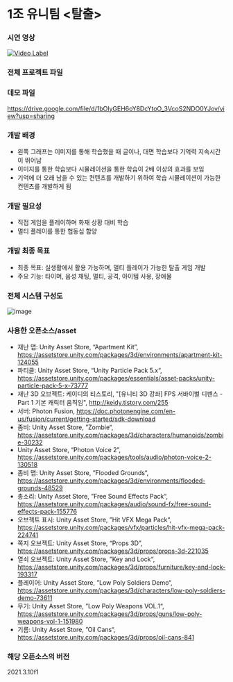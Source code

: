 # 1조 유니팀 <탈출>

### 시연 영상
[![Video Label](http://img.youtube.com/vi/CoXYucQHY7w/0.jpg)](https://youtu.be/CoXYucQHY7w)

### 전체 프로젝트 파일

### 데모 파일
https://drive.google.com/file/d/1bOlyGEH6oY8DcYtoO_3VcoS2NDO0YJov/view?usp=sharing

### 개발 배경
- 왼쪽 그래프는 이미지를 통해 학습했을 때 글이나, 대면 학습보다 기억력 지속시간이 뛰어남
- 이미지를 통한 학습보다 시뮬레이션을 통한 학습이 2배 이상의 효과를 보임
- 기억에 더 오래 남을 수 있는 컨텐츠를 개발하기 위하여 학습 시뮬레이션이 가능한 컨텐츠를 개발하게 됨

### 개발 필요성
- 직접 게임을 플레이하며 화재 상황 대비 학습
- 멀티 플레이를 통한 협동심 함양

### 개발 최종 목표
- 최종 목표: 실생활에서 활용 가능하며, 멀티 플레이가 가능한 탈출 게임 개발
- 주요 기능: 타이머, 음성 채팅, 멀티, 공격, 아이템 사용, 장애물

### 전체 시스템 구성도
![image](https://user-images.githubusercontent.com/63187994/206101695-dccde787-fa71-4674-826c-f1d548c0a6f2.png)

### 사용한 오픈소스/asset
- 재난 맵: Unity Asset Store, “Apartment Kit”, https://assetstore.unity.com/packages/3d/environments/apartment-kit-124055
- 파티클: Unity Asset Store, “Unity Particle Pack 5.x“, https://assetstore.unity.com/packages/essentials/asset-packs/unity-particle-pack-5-x-73777
- 재난 3D 오브젝트: 케이디의 티스토리, "[유니티 3D 강좌] FPS 서바이벌 디펜스 - Part 1 기본 캐릭터 움직임", http://keidy.tistory.com/255
- 서버: Photon Fusion, https://doc.photonengine.com/en-us/fusion/current/getting-started/sdk-download
- 좀비: Unity Asset Store, ”Zombie“, https://assetstore.unity.com/packages/3d/characters/humanoids/zombie-30232
- Unity Asset Store, “Photon Voice 2”, https://assetstore.unity.com/packages/tools/audio/photon-voice-2-130518
- 좀비 맵: Unity Asset Store, ”Flooded Grounds“, https://assetstore.unity.com/packages/3d/environments/flooded-grounds-48529
- 총소리: Unity Asset Store, ”Free Sound Effects Pack“, https://assetstore.unity.com/packages/audio/sound-fx/free-sound-effects-pack-155776
- 오브젝트 표시: Unity Asset Store, ”Hit VFX Mega Pack“, https://assetstore.unity.com/packages/vfx/particles/hit-vfx-mega-pack-224741
- 쪽지 오브젝트: Unity Asset Store, “Props 3D”, https://assetstore.unity.com/packages/3d/props/props-3d-221035
- 열쇠 오브젝트: Unity Asset Store, ”Key and Lock“, https://assetstore.unity.com/packages/3d/props/furniture/key-and-lock-193317
- 플레이어: Unity Asset Store, ”Low Poly Soldiers Demo“, https://assetstore.unity.com/packages/3d/characters/low-poly-soldiers-demo-73611
- 무기: Unity Asset Store, ”Low Poly Weapons VOL.1“, https://assetstore.unity.com/packages/3d/props/guns/low-poly-weapons-vol-1-151980
- 기름: Unity Asset Store, ”Oil Cans“, https://assetstore.unity.com/packages/3d/props/oil-cans-841

### 해당 오픈소스의 버전
2021.3.10f1

